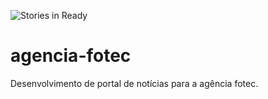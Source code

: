 ![Stories in Ready](https://badge.waffle.io/wendellpbarreto/agencia-fotec.png?label=ready)

agencia-fotec
=============

Desenvolvimento de portal de notícias para a agência fotec.

